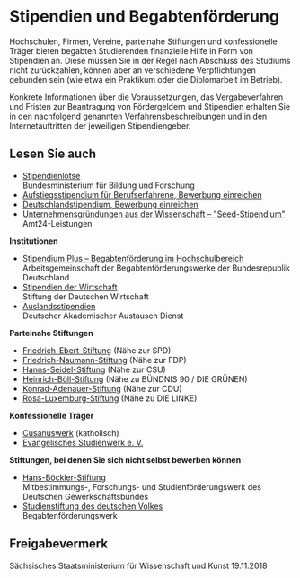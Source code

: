 # Stipendien und Begabtenförderung

Hochschulen, Firmen, Vereine, parteinahe Stiftungen und konfessionelle Träger bieten begabten Studierenden finanzielle Hilfe in Form von Stipendien an. Diese müssen Sie in der Regel nach Abschluss des Studiums nicht zurückzahlen, können aber an verschiedene Verpflichtungen gebunden sein (wie etwa ein Praktikum oder die Diplomarbeit im Betrieb).

Konkrete Informationen über die Voraussetzungen, das Vergabeverfahren und Fristen zur Beantragung von Fördergeldern und Stipendien erhalten Sie in den nachfolgend genannten Verfahrensbeschreibungen und in den Internetauftritten der jeweiligen Stipendiengeber.

## Lesen Sie auch

* [Stipendienlotse](https://www.stipendienlotse.de/ "Stipendienlotse (BMBF)")  
  Bundesministerium für Bildung und Forschung
* [Aufstiegsstipendium für Berufserfahrene, Bewerbung einreichen](https://amt24dev.sachsen.de/zufi/leistungen/6001126)
* [Deutschlandstipendium, Bewerbung einreichen](https://amt24dev.sachsen.de/zufi/leistungen/6000358)
* [Unternehmensgründungen aus der Wissenschaft – "Seed-Stipendium"](https://amt24dev.sachsen.de/zufi/leistungen/6000543)  
  Amt24-Leistungen

**Institutionen**

* [Stipendium Plus – Begabtenförderung im Hochschulbereich](https://www.stipendiumplus.de/startseite.html)  
  Arbeitsgemeinschaft der Begabtenförderungswerke der Bundesrepublik Deutschland
* [Stipendien der Wirtschaft](https://www.sdw.org/studienfoerderwerk-klaus-murmann/studienfoerderwerk-klaus-murmann)  
  Stiftung der Deutschen Wirtschaft
* [Auslandsstipendien](https://www.daad.de/ausland/studieren/stipendium/de/70-stipendien-finden-und-bewerben/?status=&target=&subjectGrps=&daad=&q=&page=1&back=1 "Deutscher Akademischer Austausch Dienst (DAAD): Stipendiendatenbank")  
  Deutscher Akademischer Austausch Dienst

**Parteinahe Stiftungen**

* [Friedrich-Ebert-Stiftung](http://www.fes.de/ "Website der Friedrich-Ebert-Stiftung") (Nähe zur SPD)
* [Friedrich-Naumann-Stiftung](https://www.freiheit.org/ "Friedrich-Naumann-Stiftung") (Nähe zur FDP)
* [Hanns-Seidel-Stiftung](https://www.hss.de/ "Website der Hans-Seidel-Stiftung") (Nähe zur CSU)
* [Heinrich-Böll-Stiftung](https://www.boell.de/de) (Nähe zu BÜNDNIS 90 / DIE GRÜNEN)
* [Konrad-Adenauer-Stiftung](http://www.kas.de/ "Website der Konrad-Adenauer-Stiftung") (Nähe zur CDU)
* [Rosa-Luxemburg-Stiftung](https://www.rosalux.de/) (Nähe zu DIE LINKE)

**Konfessionelle Träger**

* [Cusanuswerk](http://www.cusanuswerk.de/ "Cusanuswerk (katholisch)") (katholisch)
* [Evangelisches Studienwerk e. V.](http://www.evstudienwerk.de/ "Evangelisches Studienwerk e.V.")

**Stiftungen, bei denen Sie sich nicht selbst bewerben können**

* [Hans-Böckler-Stiftung](https://www.boeckler.de/index.htm)  
  Mitbestimmungs-, Forschungs- und Studienförderungswerk des Deutschen Gewerkschaftsbundes
* [Studienstiftung des deutschen Volkes](https://www.studienstiftung.de/)  
  Begabtenförderungswerk

## Freigabevermerk

Sächsisches Staatsministerium für Wissenschaft und Kunst 19.11.2018
